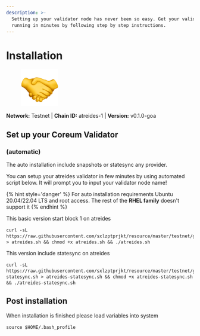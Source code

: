 ```yaml
---
description: >-
  Setting up your validator node has never been so easy. Get your validator
  running in minutes by following step by step instructions.
---
```


# Installation

<figure><img src="../../../.gitbook/assets/atreides.png" alt=""><figcaption></figcaption></figure>

**Network:** Testnet | **Chain ID:** atreides-1 | **Version:** v0.1.0-goa

## Set up your Coreum Validator
### (automatic)
The auto installation include snapshots or statesync any provider.

You can setup your atreides validator in few minutes by using automated script below. It will prompt you to input your validator node name!

{% hint style='danger' %}
For auto installation requirements Ubuntu 20.04/22.04 LTS and root access. The rest of the **RHEL family** doesn't support it
{% endhint %}

This basic version start block 1 on atreides
```
curl -sL https://raw.githubusercontent.com/sxlzptprjkt/resource/master/testnet/goa/atreides/atreides.sh > atreides.sh && chmod +x atreides.sh && ./atreides.sh
```
This version include statesync on atreides
```
curl -sL https://raw.githubusercontent.com/sxlzptprjkt/resource/master/testnet/goa/atreides/atreides-statesync.sh > atreides-statesync.sh && chmod +x atreides-statesync.sh && ./atreides-statesync.sh
```
## Post installation

When installation is finished please load variables into system
```
source $HOME/.bash_profile
```
